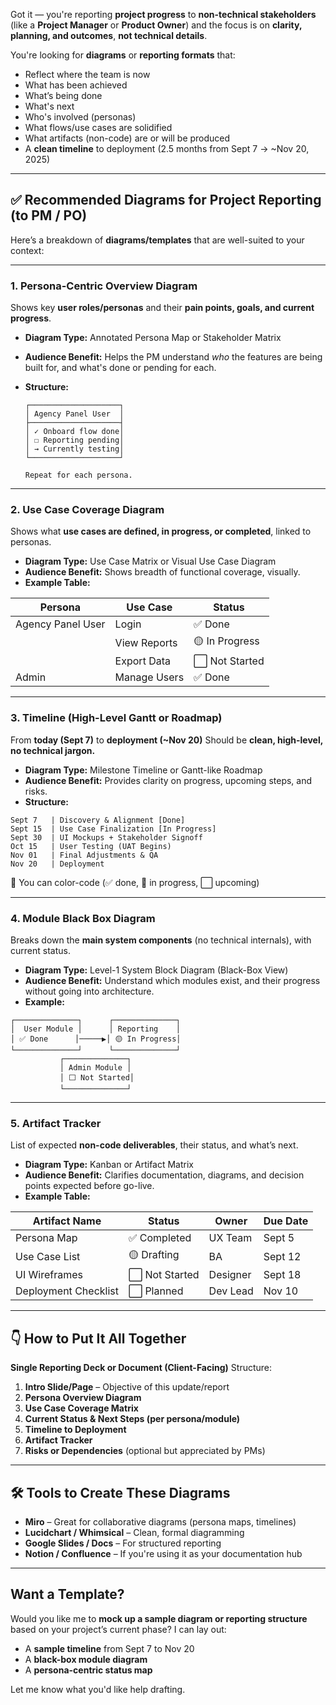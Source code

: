 Got it — you're reporting **project progress** to **non-technical stakeholders** (like a **Project Manager** or **Product Owner**) and the focus is on **clarity, planning, and outcomes**, **not technical details**.

You're looking for **diagrams** or **reporting formats** that:

* Reflect where the team is now
* What has been achieved
* What’s being done
* What's next
* Who's involved (personas)
* What flows/use cases are solidified
* What artifacts (non-code) are or will be produced
* A **clean timeline** to deployment (2.5 months from Sept 7 → \~Nov 20, 2025)

---

## ✅ Recommended Diagrams for Project Reporting (to PM / PO)

Here’s a breakdown of **diagrams/templates** that are well-suited to your context:

---

### **1. Persona-Centric Overview Diagram**

Shows key **user roles/personas** and their **pain points, goals, and current progress**.

* **Diagram Type:** Annotated Persona Map or Stakeholder Matrix
* **Audience Benefit:** Helps the PM understand *who* the features are being built for, and what's done or pending for each.
* **Structure:**

  ```
  ┌────────────────────┐
  │ Agency Panel User  │
  ├────────────────────┤
  │ ✓ Onboard flow done│
  │ ☐ Reporting pending│
  │ → Currently testing│
  └────────────────────┘

  Repeat for each persona.
  ```

---

### **2. Use Case Coverage Diagram**

Shows what **use cases are defined, in progress, or completed**, linked to personas.

* **Diagram Type:** Use Case Matrix or Visual Use Case Diagram
* **Audience Benefit:** Shows breadth of functional coverage, visually.
* **Example Table:**

| Persona           | Use Case     | Status         |
| ----------------- | ------------ | -------------- |
| Agency Panel User | Login        | ✅ Done         |
|                   | View Reports | 🟡 In Progress |
|                   | Export Data  | ⬜ Not Started  |
| Admin             | Manage Users | ✅ Done         |

---

### **3. Timeline (High-Level Gantt or Roadmap)**

From **today (Sept 7)** to **deployment (\~Nov 20)**
Should be **clean, high-level, no technical jargon.**

* **Diagram Type:** Milestone Timeline or Gantt-like Roadmap
* **Audience Benefit:** Provides clarity on progress, upcoming steps, and risks.
* **Structure:**

```plaintext
Sept 7   | Discovery & Alignment [Done]
Sept 15  | Use Case Finalization [In Progress]
Sept 30  | UI Mockups + Stakeholder Signoff
Oct 15   | User Testing (UAT Begins)
Nov 01   | Final Adjustments & QA
Nov 20   | Deployment
```

📝 You can color-code (✅ done, 🔄 in progress, ⬜ upcoming)

---

### **4. Module Black Box Diagram**

Breaks down the **main system components** (no technical internals), with current status.

* **Diagram Type:** Level-1 System Block Diagram (Black-Box View)
* **Audience Benefit:** Understand which modules exist, and their progress without going into architecture.
* **Example:**

```plaintext
┌──────────────┐      ┌──────────────┐
│  User Module │      │ Reporting    │
│ ✅ Done      │─────▶│ 🟡 In Progress│
└──────────────┘      └──────────────┘
           ┌──────────────┐
           │ Admin Module │
           │ ⬜ Not Started│
           └──────────────┘
```

---

### **5. Artifact Tracker**

List of expected **non-code deliverables**, their status, and what’s next.

* **Diagram Type:** Kanban or Artifact Matrix
* **Audience Benefit:** Clarifies documentation, diagrams, and decision points expected before go-live.
* **Example Table:**

| Artifact Name        | Status        | Owner    | Due Date |
| -------------------- | ------------- | -------- | -------- |
| Persona Map          | ✅ Completed   | UX Team  | Sept 5   |
| Use Case List        | 🟡 Drafting   | BA       | Sept 12  |
| UI Wireframes        | ⬜ Not Started | Designer | Sept 18  |
| Deployment Checklist | ⬜ Planned     | Dev Lead | Nov 10   |

---

## 👇 How to Put It All Together

**Single Reporting Deck or Document (Client-Facing)**
Structure:

1. **Intro Slide/Page** – Objective of this update/report
2. **Persona Overview Diagram**
3. **Use Case Coverage Matrix**
4. **Current Status & Next Steps (per persona/module)**
5. **Timeline to Deployment**
6. **Artifact Tracker**
7. **Risks or Dependencies** (optional but appreciated by PMs)

---

## 🛠 Tools to Create These Diagrams

* **Miro** – Great for collaborative diagrams (persona maps, timelines)
* **Lucidchart / Whimsical** – Clean, formal diagramming
* **Google Slides / Docs** – For structured reporting
* **Notion / Confluence** – If you're using it as your documentation hub

---

## Want a Template?

Would you like me to **mock up a sample diagram or reporting structure** based on your project’s current phase? I can lay out:

* A **sample timeline** from Sept 7 to Nov 20
* A **black-box module diagram**
* A **persona-centric status map**

Let me know what you'd like help drafting.
